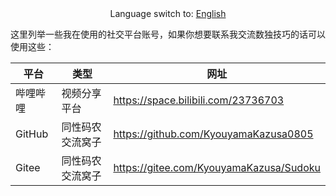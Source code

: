<center>Language switch to: <a href="README.md">English</a></center>

这里列举一些我在使用的社交平台账号，如果你想要联系我交流数独技巧的话可以使用这些：

| 平台     | 类型             | 网址                                    |
| -------- | ---------------- | --------------------------------------- |
| 哔哩哔哩 | 视频分享平台     | https://space.bilibili.com/23736703     |
| GitHub   | 同性码农交流窝子 | https://github.com/KyouyamaKazusa0805   |
| Gitee    | 同性码农交流窝子 | https://gitee.com/KyouyamaKazusa/Sudoku |
